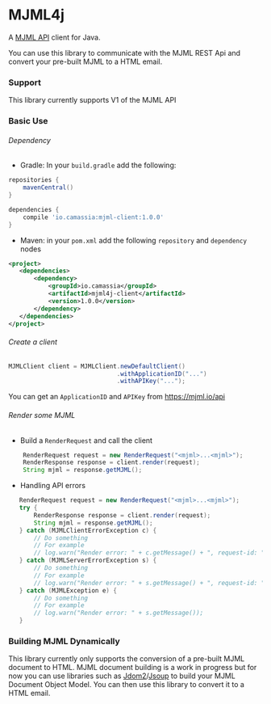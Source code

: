 # MJML4j

A [MJML API](https://mjml.io/api) client for Java. 

You can use this library to communicate with the MJML REST Api and convert your pre-built MJML to a HTML email.


### Support

This library currently supports V1 of the MJML API

### Basic Use

###### Dependency

 - Gradle: In your `build.gradle` add the following:
 
```groovy
repositories {
    mavenCentral()
}

dependencies {
    compile 'io.camassia:mjml-client:1.0.0'
}
```

 - Maven: in your `pom.xml` add the following `repository` and `dependency` nodes
 
 ```xml
<project>
    <dependencies>
        <dependency>
            <groupId>io.camassia</groupId>
            <artifactId>mjml4j-client</artifactId>
            <version>1.0.0</version>
        </dependency>
    </dependencies>
</project>
```

###### Create a client

```java
MJMLClient client = MJMLClient.newDefaultClient()
                              .withApplicationID("...")
                              .withAPIKey("...");
```

You can get an `ApplicationID` and `APIKey` from https://mjml.io/api


###### Render some MJML

 - Build a `RenderRequest` and call the client
 
```java
    RenderRequest request = new RenderRequest("<mjml>...<mjml>");
    RenderResponse response = client.render(request);
    String mjml = response.getMJML();
```

 - Handling API errors
 
 ```java
    RenderRequest request = new RenderRequest("<mjml>...<mjml>");
    try {
        RenderResponse response = client.render(request);
        String mjml = response.getMJML();
    } catch (MJMLClientErrorException c) {
        // Do something
        // For example
        // log.warn("Render error: " + c.getMessage() + ", request-id: " + c.getRequestId());
    } catch (MJMLServerErrorException s) {
        // Do something
        // For example
        // log.warn("Render error: " + s.getMessage() + ", request-id: " + s.getRequestId());
    } catch (MJMLException e) {
        // Do something
        // For example
        // log.warn("Render error: " + s.getMessage());
    }
 ```
 
 ### Building MJML Dynamically
 
 This library currently only supports the conversion of a pre-built MJML document to HTML.
 MJML document building is a work in progress but for now you can use libraries such as [Jdom2](http://o7planning.org/en/10149/java-jdom2-tutorial)/[Jsoup](http://howtodoinjava.com/jsoup/complete-jsoup-tutorial/) to build your MJML Document Object Model. You can then use this library to convert it to a HTML email.